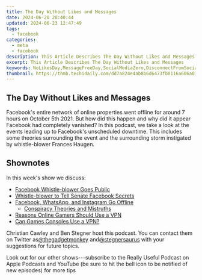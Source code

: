 ```yaml
---
title: The Day Without Likes and Messages
date: 2024-06-20 20:40:44
updated: 2024-06-23 12:47:49
tags:
  - facebook
categories:
  - meta
  - facebook
description: This Article Describes The Day Without Likes and Messages
excerpt: This Article Describes The Day Without Likes and Messages
keywords: NoLikesDay,MessageFreeDay,SocialMediaZero,DisconnectFromSocial,LikeAbsenceImpact,MuteMessageReality,SilentSocialWorld
thumbnail: https://thmb.techidaily.com/dd7a824e4ab8b6d6473fb0116a606a013dd12f046dfa0556ebd9b84053509fd9.png
---
```


## The Day Without Likes and Messages

 Facebook's entire network of online properties went offline for around 7 hours on October 5th 2021\. But how did this happen and why did it appear Facebook had completely vanished? In this podcast, we take a look at the events leading up to Facebook's unscheduled downtime. This includes some theories surrounding the event and the surrounding storm instigated by whistle-blower Frances Haugen.

## Shownotes

In this week's show we discuss:

* [Facebook Whistle-blower Goes Public](https://www.makeuseof.com/who-is-facebook-whistleblower-60-minutes-interview-claims/)
* [Whistle-blower to Tell Senate Facebook Secrets](https://uk.finance.yahoo.com/news/facebook-insider-promises-frightening-truth-234353616.html)
* [Facebook, WhatsApp, and Instagram Go Offline](https://www.makeuseof.com/facebook-whatsapp-instagram-down-right-now/)  
  * [Conspiracy Theories and Mistruths](https://www.vice.com/en/article/4avjqb/conspiracy-theories-about-facebook-outage-spread-even-without-facebook)
* [Reasons Online Gamers Should Use a VPN](https://www.makeuseof.com/tag/reasons-gamers-need-vpn/)
* [Can Games Consoles Use a VPN?](https://www.makeuseof.com/gaming-consoles-play-using-vpn/)

 Christian Cawley and Ben Stegner host this podcast. You can contact them on Twitter as[@thegadgetmonkey](https://twitter.com/thegadgetmonkey) and[@stegnersaurus](https://twitter.com/stegnersaurus) with your suggestions for future topics.

 Look out for our other shows---subscribe to the Really Useful Podcast on Apple Podcasts and YouTube (be sure to hit the bell icon to be notified of new episodes) for more tips


<ins class="adsbygoogle"
     style="display:block"
     data-ad-format="autorelaxed"
     data-ad-client="ca-pub-7571918770474297"
     data-ad-slot="1223367746"></ins>



<ins class="adsbygoogle"
     style="display:block"
     data-ad-client="ca-pub-7571918770474297"
     data-ad-slot="8358498916"
     data-ad-format="auto"
     data-full-width-responsive="true"></ins>
